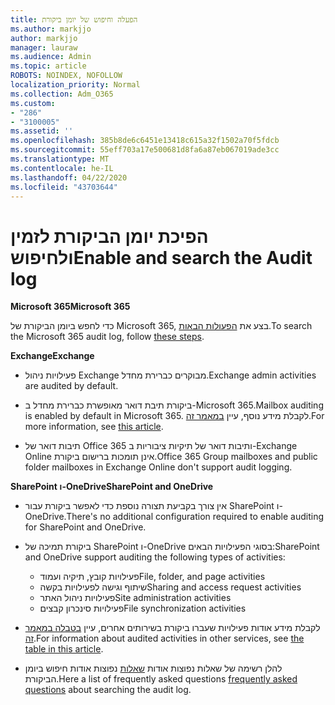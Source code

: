 ```yaml
---
title: הפעלה וחיפוש של יומן ביקורת
ms.author: markjjo
author: markjjo
manager: lauraw
ms.audience: Admin
ms.topic: article
ROBOTS: NOINDEX, NOFOLLOW
localization_priority: Normal
ms.collection: Adm_O365
ms.custom:
- "286"
- "3100005"
ms.assetid: ''
ms.openlocfilehash: 385b8de6c6451e13418c615a32f1502a70f5fdcb
ms.sourcegitcommit: 55eff703a17e500681d8fa6a87eb067019ade3cc
ms.translationtype: MT
ms.contentlocale: he-IL
ms.lasthandoff: 04/22/2020
ms.locfileid: "43703644"
---
```

# <a name="enable-and-search-the-audit-log"></a><span data-ttu-id="2e8ab-102">הפיכת יומן הביקורת לזמין ולחיפוש</span><span class="sxs-lookup"><span data-stu-id="2e8ab-102">Enable and search the Audit log</span></span>

<span data-ttu-id="2e8ab-103">**Microsoft 365**</span><span class="sxs-lookup"><span data-stu-id="2e8ab-103">**Microsoft 365**</span></span>

<span data-ttu-id="2e8ab-104">כדי לחפש ביומן הביקורת של Microsoft 365, בצע את [הפעולות הבאות](https://docs.microsoft.com/office365/securitycompliance/search-the-audit-log-in-security-and-compliance#search-the-audit-log).</span><span class="sxs-lookup"><span data-stu-id="2e8ab-104">To search the Microsoft 365 audit log, follow [these steps](https://docs.microsoft.com/office365/securitycompliance/search-the-audit-log-in-security-and-compliance#search-the-audit-log).</span></span>

<span data-ttu-id="2e8ab-105">**Exchange**</span><span class="sxs-lookup"><span data-stu-id="2e8ab-105">**Exchange**</span></span>

- <span data-ttu-id="2e8ab-106">פעילויות ניהול Exchange מבוקרים כברירת מחדל.</span><span class="sxs-lookup"><span data-stu-id="2e8ab-106">Exchange admin activities are audited by default.</span></span>

- <span data-ttu-id="2e8ab-107">ביקורת תיבת דואר מאופשרת כברירת מחדל ב-Microsoft 365.</span><span class="sxs-lookup"><span data-stu-id="2e8ab-107">Mailbox auditing is enabled by default in Microsoft 365.</span></span> <span data-ttu-id="2e8ab-108">לקבלת מידע נוסף, עיין [במאמר זה](https://docs.microsoft.com/office365/securitycompliance/enable-mailbox-auditing).</span><span class="sxs-lookup"><span data-stu-id="2e8ab-108">For more information, see  [this article](https://docs.microsoft.com/office365/securitycompliance/enable-mailbox-auditing).</span></span>

- <span data-ttu-id="2e8ab-109">תיבות דואר של Office 365 ותיבות דואר של תיקיות ציבוריות ב-Exchange Online אינן תומכות ברישום ביקורת.</span><span class="sxs-lookup"><span data-stu-id="2e8ab-109">Office 365 Group mailboxes and public folder mailboxes in Exchange Online don't support audit logging.</span></span>

<span data-ttu-id="2e8ab-110">**SharePoint ו-OneDrive**</span><span class="sxs-lookup"><span data-stu-id="2e8ab-110">**SharePoint and OneDrive**</span></span>

- <span data-ttu-id="2e8ab-111">אין צורך בקביעת תצורה נוספת כדי לאפשר ביקורת עבור SharePoint ו-OneDrive.</span><span class="sxs-lookup"><span data-stu-id="2e8ab-111">There's no additional configuration required to enable auditing for SharePoint and OneDrive.</span></span>

- <span data-ttu-id="2e8ab-112">ביקורת תמיכה של SharePoint ו-OneDrive בסוגי הפעילויות הבאים:</span><span class="sxs-lookup"><span data-stu-id="2e8ab-112">SharePoint and OneDrive support auditing the following types of activities:</span></span>

    - <span data-ttu-id="2e8ab-113">פעילויות קובץ, תיקיה ועמוד</span><span class="sxs-lookup"><span data-stu-id="2e8ab-113">File, folder, and page activities</span></span>
    - <span data-ttu-id="2e8ab-114">שיתוף וגישה לפעילויות בקשה</span><span class="sxs-lookup"><span data-stu-id="2e8ab-114">Sharing and access request activities</span></span>
    - <span data-ttu-id="2e8ab-115">פעילויות ניהול האתר</span><span class="sxs-lookup"><span data-stu-id="2e8ab-115">Site administration activities</span></span>
    - <span data-ttu-id="2e8ab-116">פעילויות סינכרון קבצים</span><span class="sxs-lookup"><span data-stu-id="2e8ab-116">File synchronization activities</span></span>

- <span data-ttu-id="2e8ab-117">לקבלת מידע אודות פעילויות שעברו ביקורת בשירותים אחרים, עיין [בטבלה במאמר זה](https://docs.microsoft.com/office365/securitycompliance/search-the-audit-log-in-security-and-compliance#audited-activities).</span><span class="sxs-lookup"><span data-stu-id="2e8ab-117">For information about audited activities in other services, see  [the table in this article](https://docs.microsoft.com/office365/securitycompliance/search-the-audit-log-in-security-and-compliance#audited-activities).</span></span>

- <span data-ttu-id="2e8ab-118">להלן רשימה של שאלות נפוצות אודות [שאלות](https://docs.microsoft.com/office365/securitycompliance/search-the-audit-log-in-security-and-compliance#frequently-asked-questions) נפוצות אודות חיפוש ביומן הביקורת.</span><span class="sxs-lookup"><span data-stu-id="2e8ab-118">Here a list of frequently asked questions [frequently asked questions](https://docs.microsoft.com/office365/securitycompliance/search-the-audit-log-in-security-and-compliance#frequently-asked-questions) about searching the audit log.</span></span>